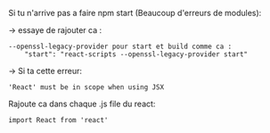 Si tu n'arrive pas a faire npm start (Beaucoup d'erreurs de modules):

-> essaye de rajouter ca : 

    --openssl-legacy-provider pour start et build comme ca : 
        "start": "react-scripts --openssl-legacy-provider start"

-> Si ta cette erreur: 

    'React' must be in scope when using JSX

Rajoute ca dans chaque .js file du react:

    import React from 'react'